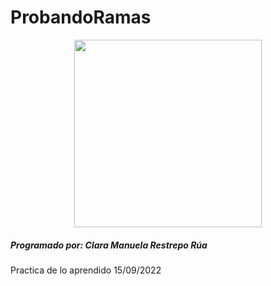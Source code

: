 # ProbandoRamas

<p align="center">
  <img src="https://firebasestorage.googleapis.com/v0/b/pythonjuevesmfs.appspot.com/o/jake.jpg?alt=media&token=c51d107f-2e94-4654-91ff-2301f072a2bd" width="300" height="300">
</p>


##### Programado por: Clara Manuela Restrepo Rúa
Practica de lo aprendido 15/09/2022

